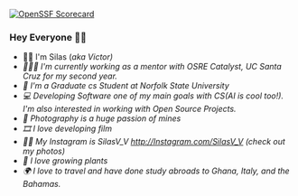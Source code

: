 [![OpenSSF Scorecard](https://api.scorecard.dev/projects/github.com/SilasVM/SilasVM/badge)](https://scorecard.dev/viewer/?uri=github.com/SilasVM/SilasVM)
### Hey Everyone 👋🏾

- 🕴🏾 I'm Silas (<i>aka Victor<i>)
- 🏄🏾‍♂️ I'm currently working as a mentor with OSRE Catalyst, UC Santa Cruz for my second year.
- 🔰 I'm a Graduate cs Student at Norfolk State University
- 💻 Developing Software one of my main goals with CS(AI is cool too!). I'm also interested in working with Open Source Projects.
- 📸 Photography is a huge passion of mines
- 🎞️ I love developing film
- 🤳🏾 My Instagram is SilasV_V http://Instagram.com/SilasV_V (<i>check out my photos<i>)
- 🌱 I love growing plants
- 🌍 I love to travel and have done study abroads to Ghana, Italy, and the Bahamas. 
<!--
**SilasVM/SilasVM** is a ✨ _special_ ✨ repository because its `README.md` (this file) appears on your GitHub profile.

Here are some ideas to get you started:

- 🔭 I’m currently working on ...

- 👯 I’m looking to collaborate on ...
- 🤔 I’m looking for help with ...
- 💬 Ask me about ...
- 📫 How to reach me: ...
- 😄 Pronouns: ...
- ⚡ Fun fact: ...
-->
